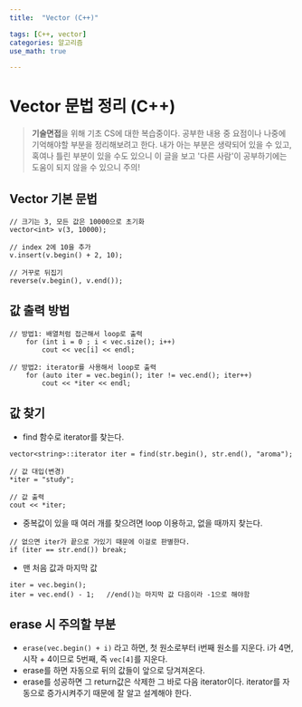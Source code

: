 ```yaml
---
title:	"Vector (C++)"

tags: [C++, vector]
categories: 알고리즘
use_math: true

---
```

# Vector 문법 정리 (C++)

> **기술면접**을 위해 기초 CS에 대한 복습중이다.
공부한 내용 중 요점이나 나중에 기억해야할 부분을 정리해보려고 한다.
내가 아는 부분은 생략되어 있을 수 있고, 혹여나 틀린 부분이 있을 수도 있으니 이 글을 보고 '다른 사람'이 공부하기에는 도움이 되지 않을 수 있으니 주의!


## Vector 기본 문법
```
// 크기는 3, 모든 값은 10000으로 초기화
vector<int> v(3, 10000);

// index 2에 10을 추가
v.insert(v.begin() + 2, 10);

// 거꾸로 뒤집기
reverse(v.begin(), v.end());
```

## 값 출력 방법
```
// 방법1: 배열처럼 접근해서 loop로 출력
    for (int i = 0 ; i < vec.size(); i++)
    	cout << vec[i] << endl;

// 방법2: iterator를 사용해서 loop로 출력
    for (auto iter = vec.begin(); iter != vec.end(); iter++)
        cout << *iter << endl;
```



## 값 찾기
- find 함수로 iterator를 찾는다.

```
vector<string>::iterator iter = find(str.begin(), str.end(), "aroma");

// 값 대입(변경)
*iter = "study";

// 값 출력
cout << *iter; 
```

- 중복값이 있을 때 여러 개를 찾으려면 loop 이용하고, 없을 때까지 찾는다.

```
// 없으면 iter가 끝으로 가있기 때문에 이걸로 판별한다.
if (iter == str.end()) break;
```

- 맨 처음 값과 마지막 값

```
iter = vec.begin();
iter = vec.end() - 1;	//end()는 마지막 값 다음이라 -1으로 해야함
```

## erase 시 주의할 부분
- ``erase(vec.begin() + i)`` 라고 하면, 첫 원소로부터 i번째 원소를 지운다. i가 4면, 시작 + 4이므로 5번째, 즉 ``vec[4]``를 지운다.
- erase를 하면 자동으로 뒤의 값들이 앞으로 당겨져온다.
- erase를 성공하면 그 return값은 삭제한 그 바로 다음 iterator이다. iterator를 자동으로 증가시켜주기 때문에 잘 알고 설계해야 한다.